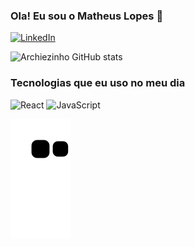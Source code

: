 ### Ola! Eu sou o Matheus Lopes 👋

[![LinkedIn](https://img.shields.io/badge/LinkedIn-0077B5?style=for-the-badge&logo=linkedin&logoColor=white)](https://www.linkedin.com/in/matheus-lopes-b95a98279/)

![Archiezinho GitHub stats](https://github-readme-stats.vercel.app/api?username=Archiezinho&show_icons=true&theme=radical)

### Tecnologias que eu uso no meu dia

![React](https://img.shields.io/badge/React-20232A?style=for-the-badge&logo=react&logoColor=61DAFB)
![JavaScript](https://img.shields.io/badge/JavaScript-323330?style=for-the-badge&logo=javascript&logoColor=F7DF1E)

![Snake animation](https://github.com/archiezinho/archiezinho/blob/output/github-contribution-grid-snake.svg)
